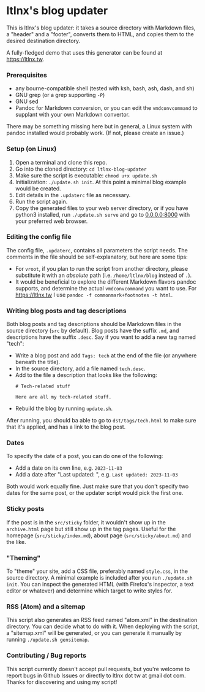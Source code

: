 # ltlnx's blog updater
This is ltlnx's blog updater: it takes a source directory with Markdown files, a "header" and a "footer", converts them to HTML, and copies them to the desired destination directory.

A fully-fledged demo that uses this generator can be found at <https://ltlnx.tw>.

### Prerequisites
- any bourne-compatible shell (tested with ksh, bash, ash, dash, and sh)
- GNU grep (or a grep supporting `-P`)
- GNU sed
- Pandoc for Markdown conversion, or you can edit the `vmdconvcommand` to supplant with your own Markdown convertor.

There may be something missing here but in general, a Linux system with pandoc installed would probably work. (If not, please create an issue.)

### Setup (on Linux)
1. Open a terminal and clone this repo.
2. Go into the cloned directory: `cd ltlnx-blog-updater`
3. Make sure the script is executable: `chmod u+x update.sh`
4. Initialization: `./update.sh init`. At this point a minimal blog example would be created.
5. Edit details in the `.updaterc` file as necessary.
6. Run the script again.
7. Copy the generated files to your web server directory, or if you have python3 installed, run `./update.sh serve` and go to [0.0.0.0:8000](http://0.0.0.0:8000) with your preferred web browser.

### Editing the config file
The config file, `.updaterc`, contains all parameters the script needs. The comments in the file should be self-explanatory, but here are some tips:

- For `vroot`, if you plan to run the script from another directory, please substitute it with an _absolute_ path (i.e. `/home/ltlnx/blog` instead of `.`).
- It would be beneficial to explore the different Markdown flavors pandoc supports, and determine the actual `vmdconvcommand` you want to use. For <https://ltlnx.tw> I use `pandoc -f commonmark+footnotes -t html`.

### Writing blog posts and tag descriptions
Both blog posts and tag descriptions should be Markdown files in the source directory (`src` by default). Blog posts have the suffix `.md`, and descriptions have the suffix `.desc`. Say if you want to add a new tag named "tech":

- Write a blog post and add `Tags: tech` at the end of the file (or anywhere beneath the title).
- In the source directory, add a file named `tech.desc`.
- Add to the file a description that looks like the following:
  ```
  # Tech-related stuff

  Here are all my tech-related stuff.
  ```
- Rebuild the blog by running `update.sh`.

After running, you should ba able to go to `dst/tags/tech.html` to make sure that it's applied, and has a link to the blog post.

### Dates
To specify the date of a post, you can do one of the following:

- Add a date on its own line, e.g. `2023-11-03`
- Add a date after "Last updated: ", e.g. `Last updated: 2023-11-03`

Both would work equally fine. Just make sure that you don't specify two dates for the same post, or the updater script would pick the first one.

### Sticky posts
If the post is in the `src/sticky` folder, it wouldn't show up in the `archive.html` page but still show up in the tag pages. Useful for the homepage (`src/sticky/index.md`), about page (`src/sticky/about.md`) and the like.

### "Theming"
To "theme" your site, add a CSS file, preferably named `style.css`, in the source directory. A minimal example is included after you run `./update.sh init`. You can inspect the generated HTML (with Firefox's inspector, a text editor or whatever) and determine which target to write styles for.

### RSS (Atom) and a sitemap
This script also generates an RSS feed named "atom.xml" in the destination directory. You can decide what to do with it. When deploying with the script, a "sitemap.xml" will be generated, or you can generate it manually by running `./update.sh gensitemap`.

### Contributing / Bug reports
This script currently doesn't accept pull requests, but you're welcome to report bugs in Github Issues or directly to ltlnx dot tw at gmail dot com. Thanks for discovering and using my script!
